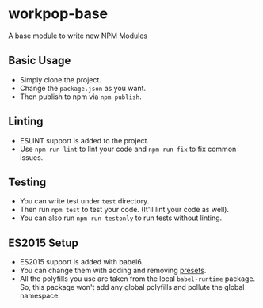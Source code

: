 # workpop-base

A base module to write new NPM Modules

## Basic Usage

* Simply clone the project.
* Change the `package.json` as you want.
* Then publish to npm via `npm publish`.

## Linting

* ESLINT support is added to the project.
* Use `npm run lint` to lint your code and `npm run fix` to fix common issues.

## Testing

* You can write test under `test` directory.
* Then run `npm test` to test your code. (It'll lint your code as well).
* You can also run `npm run testonly` to run tests without linting.

## ES2015 Setup

* ES2015 support is added with babel6.
* You can change them with adding and removing [presets](http://jamesknelson.com/the-six-things-you-need-to-know-about-babel-6/).
* All the polyfills you use are taken from the local `babel-runtime` package. So, this package won't add any global polyfills and pollute the global namespace.
